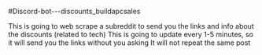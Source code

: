 #Discord-bot---discounts_buildapcsales

This is going to web scrape a subreddit to send you the links and info about the discounts (related to tech)
This is going to update every 1-5 minutes, so it will send you the links without you asking
It will not repeat the same post
